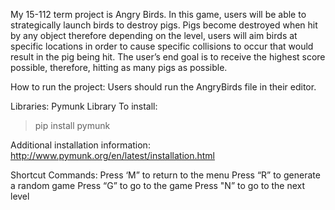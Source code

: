 My 15-112 term project is Angry Birds. In this game, users will be able to strategically launch birds to destroy pigs. Pigs become destroyed when hit by any object therefore depending on the level, users will aim birds at specific locations in order to cause specific collisions to occur that would result in the pig being hit. The user’s end goal is to receive the highest score possible, therefore, hitting as many pigs as possible. 


How to run the project:
Users should run the AngryBirds file in their editor. 




Libraries:
Pymunk Library 
To install: 
> pip install pymunk


Additional installation information: ​​http://www.pymunk.org/en/latest/installation.html 


Shortcut Commands:
Press ‘M” to return to the menu
Press “R” to generate a random game
Press “G”  to go to the game
Press "N” to go to the next level
